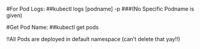 #For Pod Logs:
##kubectl logs [podname] -p
###(No Specific Podname is given)

#Get Pod Name:
##kubectl get pods

!!All Pods are deployed in default namespace
(can't delete that yay!!)
